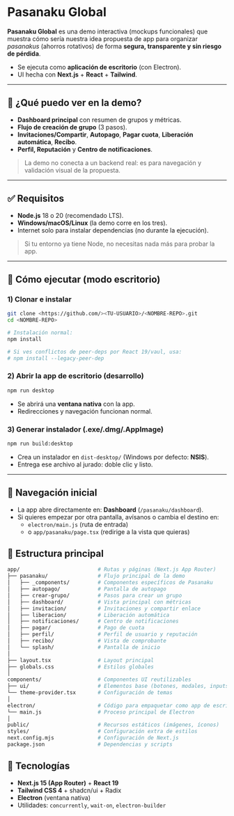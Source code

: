 # Pasanaku Global 

**Pasanaku Global** es una demo interactiva (mockups funcionales) que muestra cómo sería nuestra idea propuesta de app para organizar *pasanakus* (ahorros rotativos) de forma **segura, transparente y sin riesgo de pérdida**.

- Se ejecuta como **aplicación de escritorio** (con Electron).
- UI hecha con **Next.js** + **React** + **Tailwind**.

---

## 👀 ¿Qué puedo ver en la demo?

- **Dashboard principal** con resumen de grupos y métricas.
- **Flujo de creación de grupo** (3 pasos).
- **Invitaciones/Compartir**, **Autopago**, **Pagar cuota**, **Liberación automática**, **Recibo**.
- **Perfil, Reputación** y **Centro de notificaciones**.

> La demo no conecta a un backend real: es para navegación y validación visual de la propuesta.
> 

---

## ✅ Requisitos

- **Node.js** 18 o 20 (recomendado LTS).
- **Windows/macOS/Linux** (la demo corre en los tres).
- Internet solo para instalar dependencias (no durante la ejecución).

> Si tu entorno ya tiene Node, no necesitas nada más para probar la app.
> 

---

## 🚀 Cómo ejecutar (modo escritorio)

### 1) Clonar e instalar

```bash
git clone <https://github.com/><TU-USUARIO>/<NOMBRE-REPO>.git
cd <NOMBRE-REPO>

# Instalación normal:
npm install

# Si ves conflictos de peer-deps por React 19/vaul, usa:
# npm install --legacy-peer-dep
```

### 2) Abrir la app de escritorio (desarrollo)

```bash
npm run desktop
```

- Se abrirá una **ventana nativa** con la app.
- Redirecciones y navegación funcionan normal.

### 3) Generar instalador (.exe/.dmg/.AppImage)

```bash
npm run build:desktop
```

- Crea un instalador en `dist-desktop/` (Windows por defecto: **NSIS**).
- Entrega ese archivo al jurado: doble clic y listo.

---

## 🧭 Navegación inicial

- La app abre directamente en: **Dashboard** (`/pasanaku/dashboard`).
- Si quieres empezar por otra pantalla, avísanos o cambia el destino en:
    - `electron/main.js` (ruta de entrada)
    - o `app/pasanaku/page.tsx` (redirige a la vista que quieras)

## 📂 Estructura principal

```bash
app/                         # Rutas y páginas (Next.js App Router)
├── pasanaku/                # Flujo principal de la demo
│   ├── _components/         # Componentes específicos de Pasanaku
│   ├── autopago/            # Pantalla de autopago
│   ├── crear-grupo/         # Pasos para crear un grupo
│   ├── dashboard/           # Vista principal con métricas
│   ├── invitacion/          # Invitaciones y compartir enlace
│   ├── liberacion/          # Liberación automática
│   ├── notificaciones/      # Centro de notificaciones
│   ├── pagar/               # Pago de cuota
│   ├── perfil/              # Perfil de usuario y reputación
│   ├── recibo/              # Vista de comprobante
│   └── splash/              # Pantalla de inicio
│
├── layout.tsx               # Layout principal
├── globals.css              # Estilos globales
│
components/                  # Componentes UI reutilizables
├── ui/                      # Elementos base (botones, modales, inputs, etc.)
└── theme-provider.tsx       # Configuración de temas
│
electron/                    # Código para empaquetar como app de escritorio
└── main.js                  # Proceso principal de Electron
│
public/                      # Recursos estáticos (imágenes, íconos)
styles/                      # Configuración extra de estilos
next.config.mjs              # Configuración de Next.js
package.json                 # Dependencias y scripts
```

## 🧩 Tecnologías

- **Next.js 15 (App Router)** + **React 19**
- **Tailwind CSS 4** + shadcn/ui + Radix
- **Electron** (ventana nativa)
- Utilidades: `concurrently`, `wait-on`, `electron-builder`